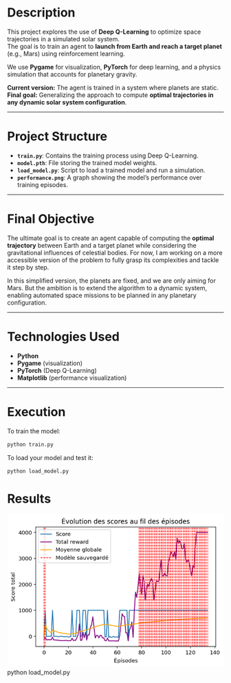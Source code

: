 # Description  
This project explores the use of **Deep Q-Learning** to optimize space trajectories in a simulated solar system.  
The goal is to train an agent to **launch from Earth and reach a target planet** (e.g., Mars) using reinforcement learning.

We use **Pygame** for visualization, **PyTorch** for deep learning, and a physics simulation that accounts for planetary gravity.

**Current version:** The agent is trained in a system where planets are static.  
**Final goal:** Generalizing the approach to compute **optimal trajectories in any dynamic solar system configuration**.

---

# Project Structure  
- **`train.py`**: Contains the training process using Deep Q-Learning.  
- **`model.pth`**: File storing the trained model weights.  
- **`load_model.py`**: Script to load a trained model and run a simulation.  
- **`performance.png`**: A graph showing the model’s performance over training episodes.  

---

# Final Objective  
The ultimate goal is to create an agent capable of computing the **optimal trajectory** between Earth and a target planet while considering the gravitational influences of celestial bodies. For now, I am working on a more accessible version of the problem to fully grasp its complexities and tackle it step by step.

In this simplified version, the planets are fixed, and we are only aiming for Mars. But the ambition is to extend the algorithm to a dynamic system, enabling automated space missions to be planned in any planetary configuration.

---

# Technologies Used  
- **Python**  
- **Pygame** (visualization)  
- **PyTorch** (Deep Q-Learning)  
- **Matplotlib** (performance visualization)  

---

# Execution  
To train the model:  
```bash
python train.py
```

To load your model and test it:
```bash
python load_model.py
```

# Results
![performance](performance.png)
python load_model.py
